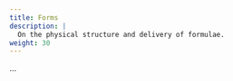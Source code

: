 ```yaml
---
title: Forms
description: |
  On the physical structure and delivery of formulae.
weight: 30
---
```


...
